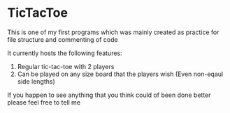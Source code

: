 # TicTacToe
This is one of my first programs which was mainly created
as practice for file structure and commenting of code

It currently hosts the following features:
  1) Regular tic-tac-toe with 2 players
  2) Can be played on any size board that the players wish
     (Even non-eqaul side lengths)
     
If you happen to see anything that you think could of been
done better please feel free to tell me 

